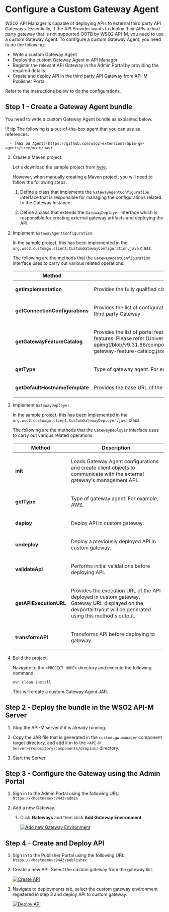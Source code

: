 # Configure a Custom Gateway Agent

WSO2 API Manager is capable of deploying APIs to external third party API Gateways. Essentially, if the API Provider wants to deploy their APIs a third party gateway that is not supported OOTB by WSO2 API-M, you need to use a custom Gateway Agent. To configure a custom Gateway Agent, you need to do the following:

- Write a custom Gateway Agent
- Deploy the custom Gateway Agent in API Manager
- Register the relevant API Gateway in the Admin Portal by providing the required details.
- Create and deploy API in the third party API Gateway from API-M Publisher Portal.

Refer to the instructions below to do the configurations.

## Step 1 - Create a Gateway Agent bundle

You need to write a custom Gateway Agent bundle as explained below.

!!! tip
    The following is a out-of-the-box agent that you can use as references.

      - [AWS GW Agent](https://github.com/wso2-extensions/apim-gw-agents/tree/main/aws)

1. Create a Maven project.

    Let's download the sample project from [here](../../../../assets/attachments/deploy-and-publish/custom.gw.client.zip).

    However, when manually creating a Maven project, you will need to follow the following steps.

    1. Define a class that implements the `GatewayAgentConfiguration` interface that is responsible for managing the configurations related to the Gateway Instance.

    2. Define a class that extends the `GatewayDeployer` interface which is responsible for creating external gateway artifacts and deploying the API.

2. Implement `GatewayAgentConfiguration`.

    In the sample project, this has been implemented in the `org.wso2.customgw.client.CustomGatewayConfiguration.java` class.

    The following are the methods that the `GatewayAgentConfiguration` interface uses to carry out various related operations.

    <table>
    <colgroup>
    <col width="30%" />
    <col width="70%" />
    </colgroup>
    <thead>
    <tr class="header">
    <th><b>Method</b></th>
    <th><b>Description</b></th>
    </tr>
    </thead>
    <tbody>
    <tr class="odd">
    <td><strong>getImplementation</strong></td>
    <td><p>Provides the fully qualified class name of the implementation that corresponds to the `GatewayDeployer` interface.</p></td>
    </tr>
    <tr class="even">
    <td><strong>getConnectionConfigurations</strong></td>
    <td><p>Provides the list of configurations that need to appear in the Admin Portal in order to connect with the Management API of the third party Gateway.</p></td>
    </tr>
    <tr class="odd">
    <td><strong>getGatewayFeatureCatalog</strong></td>
    <td><p>Provides the list of portal features supported by the third party gateway. Portal UIs will be rendered based on the availability of features. Please refer [Universal Gateway Feature Catalog](https://github.com/wso2/carbon-apimgt/blob/v9.31.86/components/apimgt/org.wso2.carbon.apimgt.impl/src/main/resources/gatewayFeatureCatalog/synapse-gateway-feature-catalog.json) to see how to do this configuration.
    </p></td>
    </tr>
    <tr class="even">
    <td><strong>getType</strong></td>
    <td><p>Type of gateway agent. For example, AWS.</p></td>
    </tr>
    <tr class="odd">
    <td><strong>getDefaultHostnameTemplate</strong></td>
    <td><p>Provides the base URL of the Gateway instance</p></td>
    </tr>
    </tbody>
    </table>  

3. Implement `GatewayDeployer`.

    In the sample project, this has been implemented in the `org.wso2.customgw.client.CustomGatewayDeployer.java` class.

    The following are the methods that the `GatewayDeployer` interface uses to carry out various related operations.
    
    <table>
    <colgroup>
    <col width="30%" />
    <col width="70%" />
    </colgroup>
    <thead>
    <tr class="header">
    <th><b>Method</b></th>
    <th><b>Description</b></th>
    </tr>
    </thead>
    <tbody>
    <tr class="odd">
    <td><strong>init</strong></td>
    <td><p>Loads Gateway Agent configurations and create client objects to communicate with the external gateway's management API.</p></td>
    </tr>
    <tr class="even">
    <td><strong>getType</strong></td>
    <td><p>Type of gateway agent. For example, AWS.</p></td>
    </tr>
    <tr class="odd">
    <td><strong>deploy</strong></td>
    <td><p>Deploy API in custom gateway.</p></td>
    </tr>
    <tr class="even">
    <td><strong>undeploy</strong></td>
    <td><p>Deploy a previously deployed API in custom gateway.
    </p></td>
    </tr>
    <tr class="odd">
    <td><strong>validateApi</strong></td>
    <td><p>Performs initial validations before deploying API.</p></td>
    </tr>
    <tr class="even">
    <td><strong>getAPIExecutionURL</strong></td>
    <td><p>Provides the execution URL of the API deployed in custom gateway. Gateway URL displayed on the devportal tryout will be generated using this method's output.</p></td>
    </tr>
    <tr class="odd">
    <td><strong>transformAPI</strong></td>
    <td><p>Transforms API before deploying to gateway.</p></td>
    </tr>
    </tbody>
    </table>

4. Build the project.

    Navigate to the `<PROJECT_HOME>` directory and execute the following command.

    `mvn clean install`

    This will create a custom Gateway Agent JAR.

## Step 2 - Deploy the bundle in the WSO2 API-M Server

1. Stop the API-M server if it is already running.

2. Copy the JAR file that is generated in the `custom.gw.manager` component target directory, and add it in to the `<API-M Server>/repository/components/dropins/` directory.

3. Start the Server

## Step 3 - Configure the Gateway using the Admin Portal

1. Sign in to the Admin Portal using the following URL: `https://<hostname>:9443/admin`

2. Add a new Gateway.

    1. Click **Gateways** and then click **Add Gateway Environment**.

        [![Add new Gateway Environment]({{base_path}}/assets/img/deploy/add-custom-gateway-environment.png)]({{base_path}}/assets/img/deploy/add-custom-gateway-environment.png)

## Step 4 - Create and Deploy API

1. Sign in to the Publisher Portal using the following URL: `https://<hostname>:9443/publisher`

2. Create a new API. Select the custom gateway from the gateway list.

   [![Create API]({{base_path}}/assets/img/deploy/create-custom-gateway-api.png)]({{base_path}}/assets/img/deploy/create-custom-gateway-api.png)

3. Navigate to deployments tab, select the custom gateway environment registered in step 3 and deploy API to custom gateway.

   [![Deploy API]({{base_path}}/assets/img/deploy/deploy-custom-gateway-api.png)]({{base_path}}/assets/img/deploy/deploy-custom-gateway-api.png)